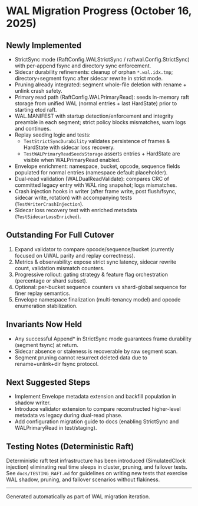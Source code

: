 # WAL Migration Progress (October 16, 2025)

## Newly Implemented
* StrictSync mode (RaftConfig.WALStrictSync / raftwal.Config.StrictSync) with per-append fsync and directory sync enforcement.
* Sidecar durability refinements: cleanup of orphan `*.wal.idx.tmp`; directory+segment fsync after sidecar rewrite in strict mode.
* Pruning already integrated: segment whole-file deletion with rename + unlink crash safety.
* Primary read path (RaftConfig.WALPrimaryRead): seeds in-memory raft storage from unified WAL (normal entries + last HardState) prior to starting etcd raft.
* WAL.MANIFEST with startup detection/enforcement and integrity preamble in each segment; strict policy blocks mismatches, warn logs and continues.
* Replay seeding logic and tests:
  - `TestStrictSyncDurability` validates persistence of frames & HardState with sidecar loss recovery.
  - `TestWALPrimaryReadSeedsStorage` asserts entries + HardState are visible when WALPrimaryRead enabled.
* Envelope enrichment: namespace, bucket, opcode, sequence fields populated for normal entries (namespace default placeholder).
* Dual-read validation (WALDualReadValidate): compares CRC of committed legacy entry with WAL ring snapshot; logs mismatches.
* Crash injection hooks in writer (after frame write, post flush/fsync, sidecar write, rotation) with accompanying tests (`TestWriterCrashInjection`).
* Sidecar loss recovery test with enriched metadata (`TestSidecarLossEnriched`).

## Outstanding For Full Cutover
1. Expand validator to compare opcode/sequence/bucket (currently focused on UWAL parity and replay correctness).
2. Metrics & observability: expose strict sync latency, sidecar rewrite count, validation mismatch counters.
3. Progressive rollout: gating strategy & feature flag orchestration (percentage or shard subset).
4. Optional: per-bucket sequence counters vs shard-global sequence for finer replay semantics.
5. Envelope namespace finalization (multi-tenancy model) and opcode enumeration stabilization.

## Invariants Now Held
* Any successful Append* in StrictSync mode guarantees frame durability (segment fsync) at return.
* Sidecar absence or staleness is recoverable by raw segment scan.
* Segment pruning cannot resurrect deleted data due to rename+unlink+dir fsync protocol.

## Next Suggested Steps
* Implement Envelope metadata extension and backfill population in shadow writer.
* Introduce validator extension to compare reconstructed higher-level metadata vs legacy during dual-read phase.
* Add configuration migration guide to docs (enabling StrictSync and WALPrimaryRead in test/staging).

## Testing Notes (Deterministic Raft)
Deterministic raft test infrastructure has been introduced (SimulatedClock injection) eliminating real time sleeps in cluster, pruning, and failover tests. See `docs/TESTING_RAFT.md` for guidelines on writing new tests that exercise WAL shadow, pruning, and failover scenarios without flakiness.

---
Generated automatically as part of WAL migration iteration.
